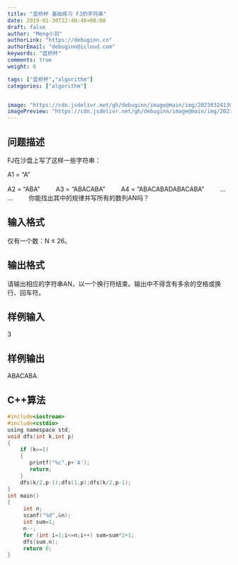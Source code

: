 ```yaml
---
title: "蓝桥杯 基础练习 FJ的字符串"
date: 2019-01-30T22:40:48+08:00
draft: false
author: "Meng小羽"
authorLink: "https://debuginn.cn"
authorEmail: "debuginn@icloud.com"
keywords: "蓝桥杯"
comments: true
weight: 0

tags: ["蓝桥杯","algorithm"]
categories: ["algorithm"]


image: "https://cdn.jsdelivr.net/gh/debuginn/image@main/img/202303241303887.jpg"
imagePreview: "https://cdn.jsdelivr.net/gh/debuginn/image@main/img/202303241303887.jpg"
---
```


## 问题描述

FJ在沙盘上写了这样一些字符串：

A1 = “A”

A2 = “ABA”
　　
A3 = “ABACABA”
　　
A4 = “ABACABADABACABA”
　　
… …
　　
你能找出其中的规律并写所有的数列AN吗？

## 输入格式

仅有一个数：N ≤ 26。

## 输出格式

请输出相应的字符串AN，以一个换行符结束。输出中不得含有多余的空格或换行、回车符。

## 样例输入

3

## 样例输出

ABACABA

## C++算法

```c
#include<iostream>
#include<cstdio>
using namespace std;
void dfs(int k,int p)
{
	if (k==1)
	{
	   printf("%c",p+'A');
	   return;	
	}
	dfs(k/2,p-1);dfs(1,p);dfs(k/2,p-1);
}
int main()
{
     int n;
     scanf("%d",&n);
     int sum=1;
     n--;
     for (int i=1;i<=n;i++) sum=sum*2+1;
	 dfs(sum,n);	
	 return 0;
}
```